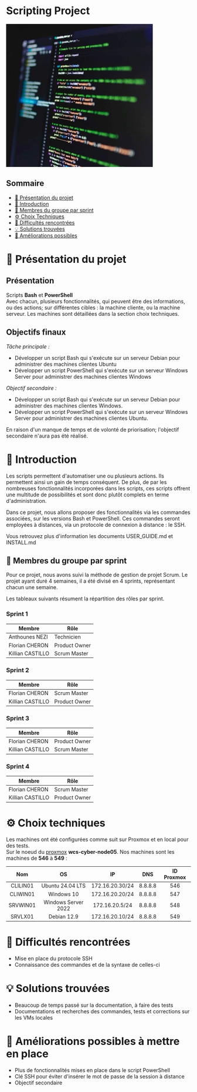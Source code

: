 # **Scripting Project**
![Scripting Project](Ressources/Projet2Scripting.JPG)

## Sommaire 

- [🎯 Présentation du projet](#presentation-du-projet)
- [📜 Introduction](#introduction)
- [👥 Membres du groupe par sprint](#membres-du-groupe-par-sprint)
- [⚙️ Choix Techniques](#choix-techniques)
- [🧗 Difficultés rencontrées](#difficultes-rencontrees)
- [💡 Solutions trouvées](#solutions-trouvees)
- [🚀 Améliorations possibles](#ameliorations-possibles)

# 🎯 **Présentation du projet**
<span id="presentation-du-projet"></span>

## **Présentation**

Scripts **Bash** et **PowerShell**  
Avec chacun, plusieurs fonctionnalités, qui peuvent être des informations, ou des actions; sur différentes cibles : la machine cliente, ou la machine serveur.
Les machines sont détaillées dans la section choix techniques.

## **Objectifs finaux**

_Tâche principale :_

 - Développer un script Bash qui s'exécute sur un serveur Debian pour administrer des machines clientes Ubuntu
 - Développer un script PowerShell qui s'exécute sur un serveur Windows Server pour administrer des machines clientes Windows


_Objectif secondaire :_

 - Développer un script Bash qui s'exécute sur un serveur Debian pour administrer des machines clientes Windows.
 - Développer un script PowerShell qui s'exécute sur un serveur Windows Server pour administrer des machines clientes Ubuntu.

En raison d'un manque de temps et de volonté de priorisation; l'objectif secondaire n'aura pas été réalisé.


# 📜 **Introduction**
<span id="introduction"></span>

Les scripts permettent d'automatiser une ou plusieurs actions. Ils permettent ainsi un gain de temps conséquent. De plus, de par les nombreuses fonctionnalités incorporées dans les scripts, ces scripts offrent une multitude de possibilités et sont donc plutôt complets en terme d'administration.

Dans ce projet, nous allons proposer des fonctionnalités via les commandes associées, sur les versions Bash et PowerShell. Ces commandes seront employées à distances, via un protocole de connexion à distance : le SSH.

Vous retrouvez plus d'information les documents USER_GUIDE.md et INSTALL.md


## 👥 Membres du groupe par sprint
<span id="membres-du-groupe-par-sprint"></span>


Pour ce projet, nous avons suivi la méthode de gestion de projet Scrum.
Le projet ayant duré 4 semaines, il a été divisé en 4 sprints, représentant chacun une semaine.

Les tableaux suivants résument la répartition des rôles par sprint.

### Sprint 1



| Membre           | Rôle          | 
| ---------------- | ------------- | 
| Anthounes NEZI   | Technicien    | 
| Florian CHERON   | Product Owner | 
| Killian CASTILLO | Scrum Master  | 

### Sprint 2


| Membre           | Rôle          | 
| ---------------- | ------------- |  
| Florian CHERON   | Scrum Master | 
| Killian CASTILLO | Product Owner  | 

### Sprint 3


| Membre           | Rôle          | 
| ---------------- | ------------- |  
| Florian CHERON   | Product Owner | 
| Killian CASTILLO | Scrum Master  | 

### Sprint 4


| Membre           | Rôle          | 
| ---------------- | ------------- |  
| Florian CHERON   | Scrum Master | 
| Killian CASTILLO | Product Owner  | 


# ⚙️ **Choix techniques**
<span id="choix-techniques"></span>
Les machines ont été configurées comme suit sur Proxmox et en local pour des tests.  
Sur le noeud du [proxmox](https://node5.infra.wilders.dev:8006/#v1:0:18:4:::::::) **wcs-cyber-node05**. Nos machines sont les machines de **546** à **549** :

| Nom   | OS       | IP | DNS | ID Proxmox |
| :-: | :-: | :-: | :-: | :-: |
| CLILIN01 | Ubuntu 24.04 LTS | 172.16.20.30/24| 8.8.8.8 | 546 |
| CLIWIN01 | Windows 10 | 172.16.20.20/24| 8.8.8.8 | 547 |
| SRVWIN01 | Windows Server 2022 | 172.16.20.5/24| 8.8.8.8 | 548 |
| SRVLX01 | Debian 12.9 | 172.16.20.10/24| 8.8.8.8 | 549 |



# 🧗 **Difficultés rencontrées**
<span id="difficultes-rencontrees"></span>

- Mise en place du protocole SSH
- Connaissance des commandes et de la syntaxe de celles-ci

# 💡 **Solutions trouvées**
<span id="solutions-trouvees"></span>

- Beaucoup de temps passé sur la documentation, à faire des tests
- Documentations et recherches des commandes, tests et corrections sur les VMs locales

# 🚀 **Améliorations possibles à mettre en place**
<span id="ameliorations-possibles"></span>

- Plus de fonctionnalités mises en place dans le script PowerShell
- Clé SSH pour éviter d'insérer le mot de passe de la session à distance
- Objectif secondaire
